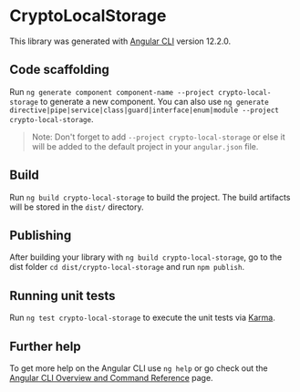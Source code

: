 # CryptoLocalStorage

This library was generated with [Angular CLI](https://github.com/angular/angular-cli) version 12.2.0.

## Code scaffolding

Run `ng generate component component-name --project crypto-local-storage` to generate a new component. You can also use `ng generate directive|pipe|service|class|guard|interface|enum|module --project crypto-local-storage`.
> Note: Don't forget to add `--project crypto-local-storage` or else it will be added to the default project in your `angular.json` file. 

## Build

Run `ng build crypto-local-storage` to build the project. The build artifacts will be stored in the `dist/` directory.

## Publishing

After building your library with `ng build crypto-local-storage`, go to the dist folder `cd dist/crypto-local-storage` and run `npm publish`.

## Running unit tests

Run `ng test crypto-local-storage` to execute the unit tests via [Karma](https://karma-runner.github.io).

## Further help

To get more help on the Angular CLI use `ng help` or go check out the [Angular CLI Overview and Command Reference](https://angular.io/cli) page.
